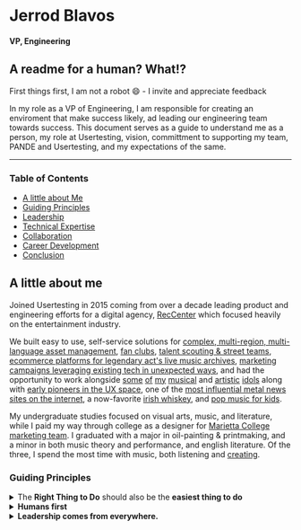 # Jerrod Blavos
#### VP, Engineering

## A readme for a human?  What!?
First things first, I am not a robot :smile: - I invite and appreciate feedback

In my role as a VP of Engineering, I am responsible for creating an enviroment that make success likely, ad  leading our engineering team towards success. This document serves as a guide to understand me as a person, my role at Usertesting, vision, committment to supporting my team, PANDE and Usertesting, and my expectations of the same.

---
### Table of Contents
- [A little about Me](#a-little-about-me)
- [Guiding Principles](#guiding-principles)
- [Leadership](#leadership)
- [Technical Expertise](#technical-expertise)
- [Collaboration](#collaboration)
- [Career Development](#career-development)
- [Conclusion](#conclusion)

## A little about me

Joined Usertesting in 2015 coming from over a decade leading product and engineering efforts for a digital agency, [RecCenter](https://reccenter.com/) which focused heavily on the entertainment industry.

We built easy to use, self-service solutions for [complex, multi-region, multi-language asset management](https://www.wmg.com), [fan clubs](https://www.roadrunnerrecords.com), [talent scouting & street teams](https://www.redbullrecords.com), [ecommerce platforms for legendary act's live music archives](https://www.nytimes.com/2011/11/26/arts/music/fugazi-live-series-a-post-punk-bands-archive-of-shows.html),  [marketing campaigns leveraging existing tech in unexpected ways](https://www.nbcnews.com/id/wbna55011838), and had the opportunity to work alongside [some](https://smashingpumpkins.com) [of](https://www.coheedandcambria.com) [my]() [musical](https://www.gojira-music.com) and [artistic](https://www.paulfrank.com) [idols](https://en.wikipedia.org/wiki/Black_Francis) along with [early pioneers in the UX space](https://medium.com/@adaptivepath), one of the [most influential metal news sites on the internet](https://blabbermouth.net), a now-favorite [irish whiskey](https://www.coheedandcambria.com), and [pop music for kids](https://kidzbop.com).

My undergraduate studies focused on visual arts, music,  and literature, while I paid my way through college as a designer for [Marietta College marketing team](https://www.marietta.edu/communication-brand). I graduated with a major in oil-painting & printmaking, and a minor in both music theory and performance, and english literature. Of the three, I spend the most time with music, both listening and [creating](https://soundcloud.com/blavos/sets/bound).

### Guiding Principles

<details>

  <summary>
    The <strong>Right Thing to Do</strong> should also be the <strong>easiest thing to do</strong>
  </summary>

    • Compliance as code
    • Local & Build Automation
    • Health checks
    • Style guide enforcement
    • Custom Linters
    • Pre-commit hooks
    • Helpful, auto-fixing deprecation messages

</details>
<details>
  <summary>
    <strong>Humans first</strong>
  </summary>

  Happy, informed, and productive humans build a fantastic product. I optimize for humans. Other leaders will maximize the business, the technology, or any different number of essential facets. Ideological diversity is critical to an effective team. All perspectives are relevant, and we need all these leaders, but my bias is toward building productive humans.

</details>


</details>
<details>
  <summary>
    <strong>Leadership comes from everywhere.</strong>
  </summary>

 My wife likes to remind me that I wouldn’t say I liked meetings for the first ten years of my professional career. She's right. I've spent a lot of time in poorly run meetings by bad managers. As an engineer, I remain skeptical of managers, even as a manager. While managers are an essential part of a scaling organization, they don’t have a monopoly on Leadership. I work hard to build other constructs and opportunities for any human on the team to be a leader.

I see things as systems. I reduce all complex things (including humans) into systems. I think in flowcharts. I take great joy in attempting to understand how these systems and flowcharts all fit and work together. When I see large or small inefficiencies in these complex systems, I'd like to fix them with your help.

It is important to me that humans are treated fairly. Most humans try to do the right thing, but unconscious bias leads them astray. I work hard to understand and address my biases because I understand their ability to create inequity. Those in power have a disproportionate responsibility to invest in historically disadvantaged humans proactively.

I am heavily biased toward action. Long meetings where we endlessly debate potential directions are often valuable, but I believe starting is the best way to begin learning and progress. This is not always the correct strategy. This strategy annoys those who like to debate.

I default to delegation. The delegation of increasingly large, complex, and high-risk projects to my team is the correct way to build trust and grow the team. If you feel a thing I've delegated to you is too large, complex, or risky, you should tell me, and I will help. You should know that I would not make this delegation choice if I did not believe you would be successful. I am always willing to help.

I believe in the compounding awesomeness of continually fixing small things. I believe quality assurance is everyone's responsibility, and there are bugs to be fixed everywhere… all the time. This is everyone’s responsibility, and I will give you side-eye if I see you avoiding investing in quality.

I start with an assumption of positive intent for all involved. This has worked out well for me over my career. Yes, even when the sky is falling, and the humans are panicking, I will open the meeting with a joke.

I need you to know that sometimes we are on HIGH ALERT, and things will get strange and unpredictable. There is an exception to many of my practices and principles, which is when we are in a HIGH ALERT situation. HIGH-ALERT conditions usually involve existential threats to our product, team, and/or company. During this time, my usual people, process, and product protocols are secondary to countering this threat. If it is not apparent, I will alert you that I am in this state, along with my best guess, when we are done. If I am constantly in this state, something is fundamentally broken in my strategy. You should tell me this. I might be so busy that I need the reminder.



## Feedback Protocol

Feedback (along with delegation) is at the core of building trust and respect in a team.

At $COMPANY, a formal feedback cycle occurs twice a year. The first time we go through this cycle, we'll draft a proposed set of OKRs for you for the next review period. These are not product or technology OKRs but professional growth OKRs for you. I'll send you these draft OKRs and upward feedback from your team before we meet so you can review them beforehand.

In our face-to-face meeting, we’ll discuss and agree on your OKRs for the next period, and I'll ask for feedback on my performance. In our following review, the process differs thusly: I'll review you against our prior OKRs and introduce new OKRs (if necessary). Rinse and repeat.

Review periods are one of many times we'll exchange feedback. This will be a recurring topic in our 1:1s. I am asking you for feedback in 1:1s regularly. No matter how often you say you have no feedback for me, I will never stop doing this. Building a healthy feedback culture is a cornerstone of building high-trust relationships.

Disagreement is feedback; the sooner we learn how to disagree with each other efficiently, the sooner we'll trust and respect each other more. Ideas don't get better with agreement.

## Meeting Protocol

I go to a lot of meetings. I deliberately run with my calendar publicly visible. If you have a question about a meeting on my calendar, ask me. If a meeting is private or confidential, its title and attendees will be hidden. The vast majority of my meetings are neither private nor confidential.

My definition of a meeting includes an agenda and/or intended purpose, the appropriate amount of productive attendees, and a responsible party running the meeting to a schedule. If I attend a meeting, I'd prefer to start on time. If I run a meeting, I will start that meeting on time. If it's not clear why I am in a meeting, I will ask for clarification on my role in this meeting.

If you send me a presentation deck a reasonable amount of time before a meeting, I will read it and have my questions ready. If I still need to read the deck, I will tell you.

If a meeting completes its intended purpose before it's scheduled to end, let's give the time back to everyone. If it's clear the intended goal won't be achieved in the allotted time, let's stop the meeting before time is up and determine how to finish it effectively.

## Nuance and Errata

- I am an introvert, and that means that prolonged exposure to humans is exhausting for me. Weird, huh? Meetings with three of us are perfect, three to eight are ok, and more than eight, you will find that I am strangely quiet. Please do not confuse my quiet with a lack of enthusiasm or engagement. Groups of humans are hard work for me.

- I am bad at asking for help which is probably related to my introversion. When I ask for help, I probably should have asked for help earlier, and I've made the situation direr than needed. Sorry.

- When the 1:1 feels over, and there is remaining time I always have a couple of meaty topics to discuss. This is brainstorming, and the issues are usually front-of-mind challenging topics that I am processing. It might feel like we're shooting the shit, but we're doing real work.

- When I ask you to do something that feels poorly defined you should ask me for clarification and a specific call on importance. I might still be brainstorming. Your clarifications can save a lot of people a lot of time.

- Ask assertive versus tell assertive. When you need to ask me to do something, ask me. I respond incredibly well to asking assertiveness ("Rands, can you help with X?"). I react poorly to being told what to do ("Rands, do X.”) I have been this way since I was a kid and probably need therapy.

- When you say something complicated, I will often repeat it. I will say, “Let me tell you what I heard.” I have discovered the hard way that what is being said is often not what is being heard.

- I can be hyperbolic, but it's almost always because I am excited about the topic. I also swear sometimes. Sorry.

- I love to start new things but I often lose interest when I can mentally see how the thing will finish, which might be weeks or months before the thing is done. I solve this by pairing with humans who are strong operators and who are very good at checking things off lists.

- Humans stating opinions as facts are a trigger for me. When I hear this, I will often unexpectedly jump into a conversation to clarify that your opinion is just that… your opinion and not a fact.

---
This document is a living breathing thing and likely incomplete. I update it frequently and would appreciate your feedback.